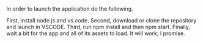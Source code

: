In order to launch the application do the following.

First, install node.js and vs code.
Second, download or clone the repository and launch in VSCODE.
Third, run npm install and then npm start.
Finally, wait a bit for the app and all of its assets to load. It will work, I promise.
